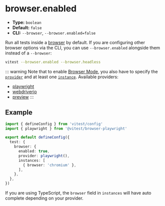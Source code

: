 # browser.enabled

- **Type:** `boolean`
- **Default:** `false`
- **CLI:** `--browser`, `--browser.enabled=false`

Run all tests inside a [browser](/guide/browser) by default. If you are configuring other browser options via the CLI, you can use `--browser.enabled` alongside them instead of a `--browser`:

```sh
vitest --browser.enabled --browser.headless
```

::: warning
Note that to enable [Browser Mode](/guide/browser), you also have to specify the [`provider`](/config/browser/provider) and at least one [`instance`](/config/browser/instances). Available providers:

- [playwright](/config/browser/playwright)
- [webdriverio](/config/browser/webdriverio)
- [preview](/config/browser/preview)
:::

## Example

```ts [vitest.config.js]
import { defineConfig } from 'vitest/config'
import { playwright } from '@vitest/browser-playwright'

export default defineConfig({
  test: {
    browser: {
      enabled: true,
      provider: playwright(),
      instances: [
        { browser: 'chromium' },
      ],
    },
  },
})
```

If you are using TypeScript, the `browser` field in `instances` will have auto complete depending on your provider.
